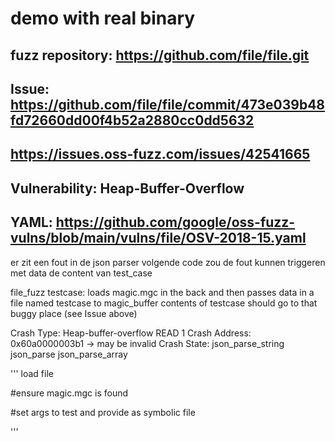 # demo with real binary

## fuzz repository: https://github.com/file/file.git
## Issue: https://github.com/file/file/commit/473e039b48fd72660dd00f4b52a2880cc0dd5632
## https://issues.oss-fuzz.com/issues/42541665
## Vulnerability: Heap-Buffer-Overflow
## YAML: https://github.com/google/oss-fuzz-vulns/blob/main/vulns/file/OSV-2018-15.yaml


er zit een fout in de json parser
volgende code zou de fout kunnen triggeren met data de content van test_case

file_fuzz testcase: 
    loads magic.mgc in the back
    and then passes data in a file named testcase to magic_buffer
    contents of testcase should go to that buggy place (see Issue above)

Crash Type: Heap-buffer-overflow READ 1
Crash Address: 0x60a0000003b1 -> may be invalid
Crash State:
  json_parse_string
  json_parse
  json_parse_array

'''
load file

#ensure magic.mgc is found

#set args to test and provide as symbolic file



'''